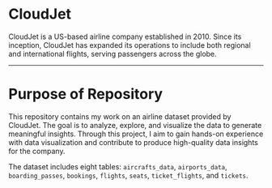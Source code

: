 # CloudJet
CloudJet is a US-based airline company established in 2010. Since its inception, CloudJet has expanded its operations to include both regional and international flights, serving passengers across the globe.

----------------

# Purpose of Repository
This repository contains my work on an airline dataset provided by CloudJet. The goal is to analyze, explore, and visualize the data to generate meaningful insights. Through this project, I aim to gain hands-on experience with data visualization and contribute to produce high-quality data insights for the company. 

The dataset includes eight tables: `aircrafts_data`, `airports_data`, `boarding_passes`, `bookings`, `flights`, `seats`, `ticket_flights`, and `tickets`.
